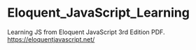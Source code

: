 # Eloquent_JavaScript_Learning
Learning JS from Eloquent JavaScript 3rd Edition PDF. https://eloquentjavascript.net/

